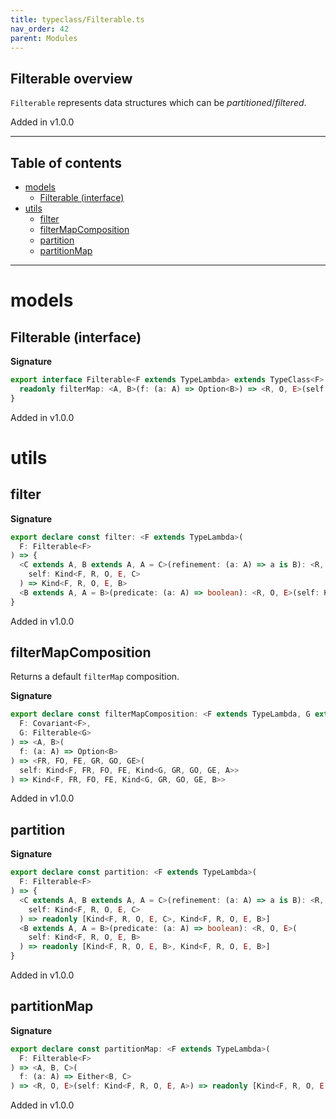 ```yaml
---
title: typeclass/Filterable.ts
nav_order: 42
parent: Modules
---
```


## Filterable overview

`Filterable` represents data structures which can be _partitioned_/_filtered_.

Added in v1.0.0

---

<h2 class="text-delta">Table of contents</h2>

- [models](#models)
  - [Filterable (interface)](#filterable-interface)
- [utils](#utils)
  - [filter](#filter)
  - [filterMapComposition](#filtermapcomposition)
  - [partition](#partition)
  - [partitionMap](#partitionmap)

---

# models

## Filterable (interface)

**Signature**

```ts
export interface Filterable<F extends TypeLambda> extends TypeClass<F> {
  readonly filterMap: <A, B>(f: (a: A) => Option<B>) => <R, O, E>(self: Kind<F, R, O, E, A>) => Kind<F, R, O, E, B>
}
```

Added in v1.0.0

# utils

## filter

**Signature**

```ts
export declare const filter: <F extends TypeLambda>(
  F: Filterable<F>
) => {
  <C extends A, B extends A, A = C>(refinement: (a: A) => a is B): <R, O, E>(
    self: Kind<F, R, O, E, C>
  ) => Kind<F, R, O, E, B>
  <B extends A, A = B>(predicate: (a: A) => boolean): <R, O, E>(self: Kind<F, R, O, E, B>) => Kind<F, R, O, E, B>
}
```

Added in v1.0.0

## filterMapComposition

Returns a default `filterMap` composition.

**Signature**

```ts
export declare const filterMapComposition: <F extends TypeLambda, G extends TypeLambda>(
  F: Covariant<F>,
  G: Filterable<G>
) => <A, B>(
  f: (a: A) => Option<B>
) => <FR, FO, FE, GR, GO, GE>(
  self: Kind<F, FR, FO, FE, Kind<G, GR, GO, GE, A>>
) => Kind<F, FR, FO, FE, Kind<G, GR, GO, GE, B>>
```

Added in v1.0.0

## partition

**Signature**

```ts
export declare const partition: <F extends TypeLambda>(
  F: Filterable<F>
) => {
  <C extends A, B extends A, A = C>(refinement: (a: A) => a is B): <R, O, E>(
    self: Kind<F, R, O, E, C>
  ) => readonly [Kind<F, R, O, E, C>, Kind<F, R, O, E, B>]
  <B extends A, A = B>(predicate: (a: A) => boolean): <R, O, E>(
    self: Kind<F, R, O, E, B>
  ) => readonly [Kind<F, R, O, E, B>, Kind<F, R, O, E, B>]
}
```

Added in v1.0.0

## partitionMap

**Signature**

```ts
export declare const partitionMap: <F extends TypeLambda>(
  F: Filterable<F>
) => <A, B, C>(
  f: (a: A) => Either<B, C>
) => <R, O, E>(self: Kind<F, R, O, E, A>) => readonly [Kind<F, R, O, E, B>, Kind<F, R, O, E, C>]
```

Added in v1.0.0

